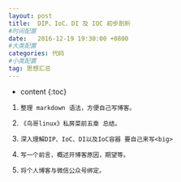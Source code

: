 ```yaml
---
layout: post
title:  DIP、IoC、DI 及 IOC 初步剖析
#时间配置
date:   2016-12-19 19:30:00 +0800
#大类配置
categories: 代码
#小类配置
tag: 思想汇总
---
```


* content
{:toc}



1. `整理 markdown 语法，方便自己写博客。`

2. `《鸟哥linux》私房菜前五章 总结。`

3. `深入理解DIP、IoC、DI以及IoC容器 要自己来写<big>`

4. `写一个前言，概述开博客原因，期望等。`

5. `将个人博客与微信公众号绑定。`

